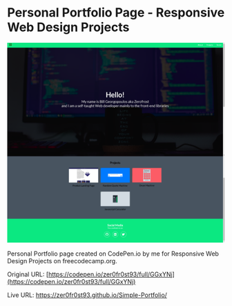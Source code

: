 # Personal Portfolio Page - Responsive Web Design Projects

![](Preview.png)

Personal Portfolio page created on CodePen.io by me for Responsive Web Design Projects on freecodecamp.org.

Original URL: [https://codepen.io/zer0fr0st93/full/GGxYNj](https://codepen.io/zer0fr0st93/full/GGxYNj)

Live URL: https://zer0fr0st93.github.io/Simple-Portfolio/
